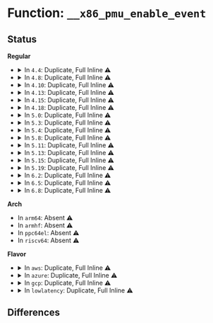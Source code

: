 # Function: <code>__x86_pmu_enable_event</code>

## Status
<b>Regular</b>
<ul>
<li>
<details>
<summary>In <code>4.4</code>: Duplicate, Full Inline ⚠️</summary>

**Collision:** Static Duplication

**Inline:** Full

**Transformation:** False

**Instances:**

```
In arch/x86/events/core.c (ffffffff81006615)
Location: arch/x86/events/perf_event.h:736
Inline: True
Inline callers:
  - arch/x86/events/core.c:x86_pmu_enable_all
  - arch/x86/events/core.c:x86_pmu_enable_event
```
```
In arch/x86/events/intel/core.c (ffffffff8100becc)
Location: arch/x86/events/perf_event.h:736
Inline: True
Inline callers:
  - arch/x86/events/intel/core.c:intel_pmu_enable_event
  - arch/x86/events/intel/core.c:core_pmu_enable_all
  - arch/x86/events/intel/core.c:intel_pmu_nhm_enable_all
```
</details>
</li>
<li>
<details>
<summary>In <code>4.8</code>: Duplicate, Full Inline ⚠️</summary>

**Collision:** Static Duplication

**Inline:** Full

**Transformation:** False

**Instances:**

```
In arch/x86/events/core.c (ffffffff8100709b)
Location: arch/x86/events/perf_event.h:745
Inline: True
Inline callers:
  - arch/x86/events/core.c:x86_pmu_enable_event
  - arch/x86/events/core.c:x86_pmu_enable_all
```
```
In arch/x86/events/intel/core.c (ffffffff8100c2d7)
Location: arch/x86/events/perf_event.h:745
Inline: True
Inline callers:
  - arch/x86/events/intel/core.c:core_pmu_enable_all
  - arch/x86/events/intel/core.c:intel_pmu_enable_event
  - arch/x86/events/intel/core.c:intel_pmu_nhm_enable_all
```
</details>
</li>
<li>
<details>
<summary>In <code>4.10</code>: Duplicate, Full Inline ⚠️</summary>

**Collision:** Static Duplication

**Inline:** Full

**Transformation:** False

**Instances:**

```
In arch/x86/events/core.c (ffffffff8100709b)
Location: arch/x86/events/perf_event.h:748
Inline: True
Inline callers:
  - arch/x86/events/core.c:x86_pmu_enable_event
  - arch/x86/events/core.c:x86_pmu_enable_all
```
```
In arch/x86/events/intel/core.c (ffffffff8100c397)
Location: arch/x86/events/perf_event.h:748
Inline: True
Inline callers:
  - arch/x86/events/intel/core.c:core_pmu_enable_all
  - arch/x86/events/intel/core.c:intel_pmu_enable_event
  - arch/x86/events/intel/core.c:intel_pmu_nhm_enable_all
```
</details>
</li>
<li>
<details>
<summary>In <code>4.13</code>: Duplicate, Full Inline ⚠️</summary>

**Collision:** Static Duplication

**Inline:** Full

**Transformation:** False

**Instances:**

```
In arch/x86/events/core.c (ffffffff81006dac)
Location: arch/x86/events/perf_event.h:753
Inline: True
Inline callers:
  - arch/x86/events/core.c:x86_pmu_enable_event
  - arch/x86/events/core.c:x86_pmu_enable_all
```
```
In arch/x86/events/intel/core.c (ffffffff8100c0ee)
Location: arch/x86/events/perf_event.h:753
Inline: True
Inline callers:
  - arch/x86/events/intel/core.c:core_pmu_enable_all
  - arch/x86/events/intel/core.c:intel_pmu_enable_event
  - arch/x86/events/intel/core.c:intel_pmu_nhm_enable_all
```
</details>
</li>
<li>
<details>
<summary>In <code>4.15</code>: Duplicate, Full Inline ⚠️</summary>

**Collision:** Static Duplication

**Inline:** Full

**Transformation:** False

**Instances:**

```
In arch/x86/events/core.c (ffffffff810071cf)
Location: arch/x86/events/perf_event.h:763
Inline: True
Inline callers:
  - arch/x86/events/core.c:x86_pmu_enable_event
  - arch/x86/events/core.c:x86_pmu_enable_all
```
```
In arch/x86/events/intel/core.c (ffffffff8100c3be)
Location: arch/x86/events/perf_event.h:763
Inline: True
Inline callers:
  - arch/x86/events/intel/core.c:core_pmu_enable_all
  - arch/x86/events/intel/core.c:intel_pmu_enable_event
  - arch/x86/events/intel/core.c:intel_pmu_nhm_enable_all
```
</details>
</li>
<li>
<details>
<summary>In <code>4.18</code>: Duplicate, Full Inline ⚠️</summary>

**Collision:** Static Duplication

**Inline:** Full

**Transformation:** False

**Instances:**

```
In arch/x86/events/core.c (ffffffff8100792f)
Location: arch/x86/events/perf_event.h:766
Inline: True
Inline callers:
  - arch/x86/events/core.c:x86_pmu_enable_event
  - arch/x86/events/core.c:x86_pmu_enable_all
```
```
In arch/x86/events/intel/core.c (ffffffff8100cb46)
Location: arch/x86/events/perf_event.h:766
Inline: True
Inline callers:
  - arch/x86/events/intel/core.c:core_pmu_enable_all
  - arch/x86/events/intel/core.c:intel_pmu_enable_event
  - arch/x86/events/intel/core.c:intel_pmu_nhm_enable_all
```
</details>
</li>
<li>
<details>
<summary>In <code>5.0</code>: Duplicate, Full Inline ⚠️</summary>

**Collision:** Static Duplication

**Inline:** Full

**Transformation:** False

**Instances:**

```
In arch/x86/events/core.c (ffffffff8100780f)
Location: arch/x86/events/perf_event.h:784
Inline: True
Inline callers:
  - arch/x86/events/core.c:x86_pmu_enable_event
  - arch/x86/events/core.c:x86_pmu_enable_all
```
```
In arch/x86/events/intel/core.c (ffffffff8100cb06)
Location: arch/x86/events/perf_event.h:784
Inline: True
Inline callers:
  - arch/x86/events/intel/core.c:core_pmu_enable_all
  - arch/x86/events/intel/core.c:intel_pmu_enable_event
  - arch/x86/events/intel/core.c:intel_pmu_nhm_enable_all
```
</details>
</li>
<li>
<details>
<summary>In <code>5.3</code>: Duplicate, Full Inline ⚠️</summary>

**Collision:** Static Duplication

**Inline:** Full

**Transformation:** False

**Instances:**

```
In arch/x86/events/core.c (ffffffff81007afb)
Location: arch/x86/events/perf_event.h:821
Inline: True
Inline callers:
  - arch/x86/events/core.c:x86_pmu_enable_event
  - arch/x86/events/core.c:x86_pmu_enable_all
```
```
In arch/x86/events/intel/core.c (ffffffff8100d346)
Location: arch/x86/events/perf_event.h:821
Inline: True
Inline callers:
  - arch/x86/events/intel/core.c:core_pmu_enable_all
  - arch/x86/events/intel/core.c:intel_pmu_enable_event
  - arch/x86/events/intel/core.c:intel_pmu_nhm_enable_all
```
</details>
</li>
<li>
<details>
<summary>In <code>5.4</code>: Duplicate, Full Inline ⚠️</summary>

**Collision:** Static Duplication

**Inline:** Full

**Transformation:** False

**Instances:**

```
In arch/x86/events/core.c (ffffffff81007cbf)
Location: arch/x86/events/perf_event.h:842
Inline: True
Inline callers:
  - arch/x86/events/core.c:x86_pmu_enable_event
  - arch/x86/events/core.c:x86_pmu_enable_all
```
```
In arch/x86/events/intel/core.c (ffffffff8100d908)
Location: arch/x86/events/perf_event.h:842
Inline: True
Inline callers:
  - arch/x86/events/intel/core.c:core_pmu_enable_all
  - arch/x86/events/intel/core.c:intel_pmu_enable_event
  - arch/x86/events/intel/core.c:intel_pmu_nhm_enable_all
```
</details>
</li>
<li>
<details>
<summary>In <code>5.8</code>: Duplicate, Full Inline ⚠️</summary>

**Collision:** Static Duplication

**Inline:** Full

**Transformation:** False

**Instances:**

```
In arch/x86/events/core.c (ffffffff81008d2f)
Location: arch/x86/events/perf_event.h:851
Inline: True
Inline callers:
  - arch/x86/events/core.c:x86_pmu_enable_event
  - arch/x86/events/core.c:x86_pmu_enable_all
```
```
In arch/x86/events/intel/core.c (ffffffff8100e490)
Location: arch/x86/events/perf_event.h:851
Inline: True
Inline callers:
  - arch/x86/events/intel/core.c:core_pmu_enable_all
  - arch/x86/events/intel/core.c:intel_pmu_enable_event
  - arch/x86/events/intel/core.c:intel_pmu_nhm_workaround
```
```
In arch/x86/events/zhaoxin/core.c (ffffffff8101f9c4)
Location: arch/x86/events/perf_event.h:851
Inline: True
Inline callers:
  - arch/x86/events/zhaoxin/core.c:zhaoxin_pmu_enable_event
```
</details>
</li>
<li>
<details>
<summary>In <code>5.11</code>: Duplicate, Full Inline ⚠️</summary>

**Collision:** Static Duplication

**Inline:** Full

**Transformation:** False

**Instances:**

```
In arch/x86/events/core.c (ffffffff81007ddf)
Location: arch/x86/events/perf_event.h:982
Inline: True
Inline callers:
  - arch/x86/events/core.c:x86_pmu_enable_event
  - arch/x86/events/core.c:x86_pmu_enable_all
```
```
In arch/x86/events/intel/core.c (ffffffff8100d650)
Location: arch/x86/events/perf_event.h:982
Inline: True
Inline callers:
  - arch/x86/events/intel/core.c:core_pmu_enable_all
  - arch/x86/events/intel/core.c:intel_pmu_enable_event
  - arch/x86/events/intel/core.c:intel_pmu_nhm_workaround
```
```
In arch/x86/events/zhaoxin/core.c (ffffffff81020464)
Location: arch/x86/events/perf_event.h:982
Inline: True
Inline callers:
  - arch/x86/events/zhaoxin/core.c:zhaoxin_pmu_enable_event
```
</details>
</li>
<li>
<details>
<summary>In <code>5.13</code>: Duplicate, Full Inline ⚠️</summary>

**Collision:** Static Duplication

**Inline:** Full

**Transformation:** False

**Instances:**

```
In arch/x86/events/core.c (ffffffff810085af)
Location: arch/x86/events/perf_event.h:1105
Inline: True
Inline callers:
  - arch/x86/events/core.c:x86_pmu_enable_event
  - arch/x86/events/core.c:x86_pmu_enable_all
```
```
In arch/x86/events/intel/core.c (ffffffff8100e3e0)
Location: arch/x86/events/perf_event.h:1105
Inline: True
Inline callers:
  - arch/x86/events/intel/core.c:core_pmu_enable_all
  - arch/x86/events/intel/core.c:intel_pmu_enable_event
  - arch/x86/events/intel/core.c:intel_pmu_nhm_enable_all
```
```
In arch/x86/events/zhaoxin/core.c (ffffffff810227f4)
Location: arch/x86/events/perf_event.h:1105
Inline: True
Inline callers:
  - arch/x86/events/zhaoxin/core.c:zhaoxin_pmu_enable_event
```
</details>
</li>
<li>
<details>
<summary>In <code>5.15</code>: Duplicate, Full Inline ⚠️</summary>

**Collision:** Static Duplication

**Inline:** Full

**Transformation:** False

**Instances:**

```
In arch/x86/events/core.c (ffffffff8100939f)
Location: arch/x86/events/perf_event.h:1105
Inline: True
Inline callers:
  - arch/x86/events/core.c:x86_pmu_enable_event
  - arch/x86/events/core.c:x86_pmu_enable_all
```
```
In arch/x86/events/intel/core.c (ffffffff8100eba6)
Location: arch/x86/events/perf_event.h:1105
Inline: True
Inline callers:
  - arch/x86/events/intel/core.c:core_pmu_enable_all
  - arch/x86/events/intel/core.c:intel_pmu_enable_event
  - arch/x86/events/intel/core.c:intel_pmu_nhm_enable_all
```
```
In arch/x86/events/zhaoxin/core.c (ffffffff81026677)
Location: arch/x86/events/perf_event.h:1105
Inline: True
Inline callers:
  - arch/x86/events/zhaoxin/core.c:zhaoxin_pmu_enable_event
```
</details>
</li>
<li>
<details>
<summary>In <code>5.19</code>: Duplicate, Full Inline ⚠️</summary>

**Collision:** Static Duplication

**Inline:** Full

**Transformation:** False

**Instances:**

```
In arch/x86/events/core.c (ffffffff81008a19)
Location: arch/x86/events/perf_event.h:1131
Inline: True
Inline callers:
  - arch/x86/events/core.c:x86_pmu_enable_event
  - arch/x86/events/core.c:x86_pmu_enable_all
```
```
In arch/x86/events/amd/core.c (ffffffff8100b325)
Location: arch/x86/events/perf_event.h:1131
Inline: True
Inline callers:
  - arch/x86/events/amd/core.c:amd_pmu_v2_enable_event
```
```
In arch/x86/events/intel/core.c (ffffffff8100ff65)
Location: arch/x86/events/perf_event.h:1131
Inline: True
Inline callers:
  - arch/x86/events/intel/core.c:core_pmu_enable_all
  - arch/x86/events/intel/core.c:intel_pmu_enable_event
  - arch/x86/events/intel/core.c:intel_pmu_nhm_enable_all
```
```
In arch/x86/events/zhaoxin/core.c (ffffffff8102a777)
Location: arch/x86/events/perf_event.h:1131
Inline: True
Inline callers:
  - arch/x86/events/zhaoxin/core.c:zhaoxin_pmu_enable_event
```
</details>
</li>
<li>
<details>
<summary>In <code>6.2</code>: Duplicate, Full Inline ⚠️</summary>

**Collision:** Static Duplication

**Inline:** Full

**Transformation:** False

**Instances:**

```
In arch/x86/events/core.c (ffffffff81009bc9)
Location: arch/x86/events/perf_event.h:1139
Inline: True
Inline callers:
  - arch/x86/events/core.c:x86_pmu_enable_event
  - arch/x86/events/core.c:x86_pmu_enable_all
```
```
In arch/x86/events/amd/core.c (ffffffff8100ccf5)
Location: arch/x86/events/perf_event.h:1139
Inline: True
Inline callers:
  - arch/x86/events/amd/core.c:amd_pmu_v2_enable_event
```
```
In arch/x86/events/intel/core.c (ffffffff81013c05)
Location: arch/x86/events/perf_event.h:1139
Inline: True
Inline callers:
  - arch/x86/events/intel/core.c:core_pmu_enable_all
  - arch/x86/events/intel/core.c:intel_pmu_enable_event
  - arch/x86/events/intel/core.c:intel_pmu_nhm_enable_all
```
```
In arch/x86/events/zhaoxin/core.c (ffffffff81031347)
Location: arch/x86/events/perf_event.h:1139
Inline: True
Inline callers:
  - arch/x86/events/zhaoxin/core.c:zhaoxin_pmu_enable_event
```
</details>
</li>
<li>
<details>
<summary>In <code>6.5</code>: Duplicate, Full Inline ⚠️</summary>

**Collision:** Static Duplication

**Inline:** Full

**Transformation:** False

**Instances:**

```
In arch/x86/events/core.c (ffffffff810093e9)
Location: arch/x86/events/perf_event.h:1144
Inline: True
Inline callers:
  - arch/x86/events/core.c:x86_pmu_enable_event
  - arch/x86/events/core.c:x86_pmu_enable_all
```
```
In arch/x86/events/amd/core.c (ffffffff8100c4b5)
Location: arch/x86/events/perf_event.h:1144
Inline: True
Inline callers:
  - arch/x86/events/amd/core.c:amd_pmu_v2_enable_event
```
```
In arch/x86/events/intel/core.c (ffffffff81013463)
Location: arch/x86/events/perf_event.h:1144
Inline: True
Inline callers:
  - arch/x86/events/intel/core.c:core_pmu_enable_all
  - arch/x86/events/intel/core.c:intel_pmu_enable_event
  - arch/x86/events/intel/core.c:intel_pmu_nhm_enable_all
```
```
In arch/x86/events/zhaoxin/core.c (ffffffff81031357)
Location: arch/x86/events/perf_event.h:1144
Inline: True
Inline callers:
  - arch/x86/events/zhaoxin/core.c:zhaoxin_pmu_enable_event
```
</details>
</li>
<li>
<details>
<summary>In <code>6.8</code>: Duplicate, Full Inline ⚠️</summary>

**Collision:** Static Duplication

**Inline:** Full

**Transformation:** False

**Instances:**

```
In arch/x86/events/core.c (ffffffff8100eb09)
Location: arch/x86/events/perf_event.h:1159
Inline: True
Inline callers:
  - arch/x86/events/core.c:x86_pmu_enable_event
  - arch/x86/events/core.c:x86_pmu_enable_all
```
```
In arch/x86/events/amd/core.c (ffffffff81011c95)
Location: arch/x86/events/perf_event.h:1159
Inline: True
Inline callers:
  - arch/x86/events/amd/core.c:amd_pmu_v2_enable_event
```
```
In arch/x86/events/intel/core.c (ffffffff81018af3)
Location: arch/x86/events/perf_event.h:1159
Inline: True
Inline callers:
  - arch/x86/events/intel/core.c:core_pmu_enable_all
  - arch/x86/events/intel/core.c:intel_pmu_enable_event
  - arch/x86/events/intel/core.c:intel_pmu_nhm_enable_all
```
```
In arch/x86/events/zhaoxin/core.c (ffffffff81037647)
Location: arch/x86/events/perf_event.h:1159
Inline: True
Inline callers:
  - arch/x86/events/zhaoxin/core.c:zhaoxin_pmu_enable_event
```
</details>
</li>
</ul>
<b>Arch</b>
<ul>
<li>
In <code>arm64</code>: Absent ⚠️
</li>
<li>
In <code>armhf</code>: Absent ⚠️
</li>
<li>
In <code>ppc64el</code>: Absent ⚠️
</li>
<li>
In <code>riscv64</code>: Absent ⚠️
</li>
</ul>
<b>Flavor</b>
<ul>
<li>
<details>
<summary>In <code>aws</code>: Duplicate, Full Inline ⚠️</summary>

**Collision:** Static Duplication

**Inline:** Full

**Transformation:** False

**Instances:**

```
In arch/x86/events/core.c (ffffffff81007cbf)
Location: arch/x86/events/perf_event.h:842
Inline: True
Inline callers:
  - arch/x86/events/core.c:x86_pmu_enable_event
  - arch/x86/events/core.c:x86_pmu_enable_all
```
```
In arch/x86/events/intel/core.c (ffffffff8100d908)
Location: arch/x86/events/perf_event.h:842
Inline: True
Inline callers:
  - arch/x86/events/intel/core.c:core_pmu_enable_all
  - arch/x86/events/intel/core.c:intel_pmu_enable_event
  - arch/x86/events/intel/core.c:intel_pmu_nhm_enable_all
```
</details>
</li>
<li>
<details>
<summary>In <code>azure</code>: Duplicate, Full Inline ⚠️</summary>

**Collision:** Static Duplication

**Inline:** Full

**Transformation:** False

**Instances:**

```
In arch/x86/events/core.c (ffffffff81006495)
Location: arch/x86/events/perf_event.h:842
Inline: True
Inline callers:
  - arch/x86/events/core.c:x86_pmu_enable_event
  - arch/x86/events/core.c:x86_pmu_enable_all
```
```
In arch/x86/events/intel/core.c (ffffffff8100c08c)
Location: arch/x86/events/perf_event.h:842
Inline: True
Inline callers:
  - arch/x86/events/intel/core.c:core_pmu_enable_all
  - arch/x86/events/intel/core.c:intel_pmu_enable_event
  - arch/x86/events/intel/core.c:intel_pmu_nhm_enable_all
```
</details>
</li>
<li>
<details>
<summary>In <code>gcp</code>: Duplicate, Full Inline ⚠️</summary>

**Collision:** Static Duplication

**Inline:** Full

**Transformation:** False

**Instances:**

```
In arch/x86/events/core.c (ffffffff81007c7f)
Location: arch/x86/events/perf_event.h:842
Inline: True
Inline callers:
  - arch/x86/events/core.c:x86_pmu_enable_event
  - arch/x86/events/core.c:x86_pmu_enable_all
```
```
In arch/x86/events/intel/core.c (ffffffff8100d8c8)
Location: arch/x86/events/perf_event.h:842
Inline: True
Inline callers:
  - arch/x86/events/intel/core.c:core_pmu_enable_all
  - arch/x86/events/intel/core.c:intel_pmu_enable_event
  - arch/x86/events/intel/core.c:intel_pmu_nhm_enable_all
```
</details>
</li>
<li>
<details>
<summary>In <code>lowlatency</code>: Duplicate, Full Inline ⚠️</summary>

**Collision:** Static Duplication

**Inline:** Full

**Transformation:** False

**Instances:**

```
In arch/x86/events/core.c (ffffffff81007ddf)
Location: arch/x86/events/perf_event.h:842
Inline: True
Inline callers:
  - arch/x86/events/core.c:x86_pmu_enable_event
  - arch/x86/events/core.c:x86_pmu_enable_all
```
```
In arch/x86/events/intel/core.c (ffffffff8100da98)
Location: arch/x86/events/perf_event.h:842
Inline: True
Inline callers:
  - arch/x86/events/intel/core.c:core_pmu_enable_all
  - arch/x86/events/intel/core.c:intel_pmu_enable_event
  - arch/x86/events/intel/core.c:intel_pmu_nhm_enable_all
```
</details>
</li>
</ul>

## Differences
